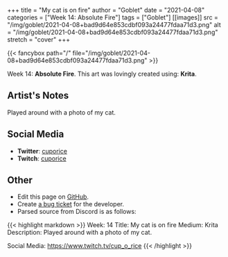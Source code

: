 +++
title =       "My cat is on fire"
author =      "Goblet"
date =        "2021-04-08"
categories =  ["Week 14: Absolute Fire"]
tags =        ["Goblet"]
[[images]]
                      src = "/img/goblet/2021-04-08+bad9d64e853cdbf093a24477fdaa71d3.png"
                      alt = "/img/goblet/2021-04-08+bad9d64e853cdbf093a24477fdaa71d3.png"
                      stretch = "cover"
+++


{{< fancybox path="/" file="/img/goblet/2021-04-08+bad9d64e853cdbf093a24477fdaa71d3.png" >}}


Week 14: **Absolute Fire**. This art was lovingly created using: **Krita**.

## Artist's Notes

Played around with a photo of my cat.

## Social Media

- **Twitter**: [cuporice]()
- **Twitch**: [cuporice]()


## Other

- Edit this page on [GitHub](https://github.com/teaminkling/web-refresh/edit/main/blog/content/blog/goblet-week-14-b10a.md).
- Create [a bug ticket](https://github.com/teaminkling/web-refresh/issues/new?assignees=&labels=bug&template=problem-report.md&title=) for the developer.
- Parsed source from Discord is as follows:

{{< highlight markdown >}}
Week: 14
Title: My cat is on fire
Medium: Krita
Description: 
Played around with a photo of my cat. 

Social Media: 
https://www.twitch.tv/cup_o_rice
{{< /highlight >}}